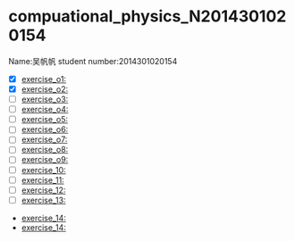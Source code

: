 # compuational_physics_N2014301020154
Name:吴帆帆   student number:2014301020154
- [x] [exercise_o1:](https://www.zybuluo.com/wudawufanfan/note/503853)
- [x] [exercise_o2:](https://www.zybuluo.com/wudawufanfan/note/512588)
- [ ] [exercise_o3:]()
- [ ] [exercise_o4:]()
- [ ] [exercise_o5:]()
- [ ] [exercise_o6:]()
- [ ] [exercise_o7:]()
- [ ] [exercise_o8:]()
- [ ] [exercise_o9:]()
- [ ] [exercise_10:]()
- [ ] [exercise_11:]()
- [ ] [exercise_12:]()
- [ ] [exercise_13:]()
* [exercise_14:]()
* [exercise_14:]()
